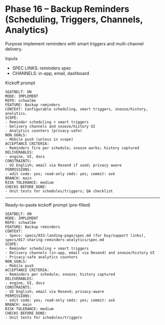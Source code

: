 # Phase 16 – Backup Reminders (Scheduling, Triggers, Channels, Analytics)

Purpose
Implement reminders with smart triggers and multi-channel delivery.

Inputs
- SPEC LINKS: reminders spec
- CHANNELS: in-app, email, dashboard

Kickoff prompt
```
SEATBELT: ON
MODE: IMPLEMENT
REPO: schwalbe
FEATURE: Backup reminders
CONTEXT: Configurable scheduling, smart triggers, snooze/history, analytics.
SCOPE:
- Reminder scheduling + smart triggers
- Delivery channels and snooze/history UI
- Analytics counters (privacy-safe)
NON_GOALS:
- Mobile push (unless in scope)
ACCEPTANCE CRITERIA:
- Reminders fire per schedule; snooze works; history captured
DELIVERABLES:
- engine, UI, docs
CONSTRAINTS:
- UI English; email via Resend if used; privacy aware
PERMISSIONS:
- edit code: yes; read-only cmds: yes; commit: ask
BRANCH: main
RISK TOLERANCE: medium
CHECKS BEFORE DONE:
- Unit tests for schedules/triggers; QA checklist
```

---

Ready-to-paste kickoff prompt (pre-filled)
```
SEATBELT: ON
MODE: IMPLEMENT
REPO: schwalbe
FEATURE: Backup reminders
CONTEXT:
- Specs: specs/033-landing-page/spec.md (for buy/support links), specs/017-sharing-reminders-analytics/spec.md
SCOPE:
- Reminder scheduling + smart triggers
- Delivery channels (in-app, email via Resend) and snooze/history UI
- Privacy-safe analytics counters
NON_GOALS:
- Mobile push
ACCEPTANCE CRITERIA:
- Reminders per schedule; snooze; history captured
DELIVERABLES:
- engine, UI, docs
CONSTRAINTS:
- UI English; email via Resend; privacy-aware
PERMISSIONS:
- edit code: yes; read-only cmds: yes; commit: ask
BRANCH: main
RISK TOLERANCE: medium
CHECKS BEFORE DONE:
- Unit tests for schedules/triggers
```
